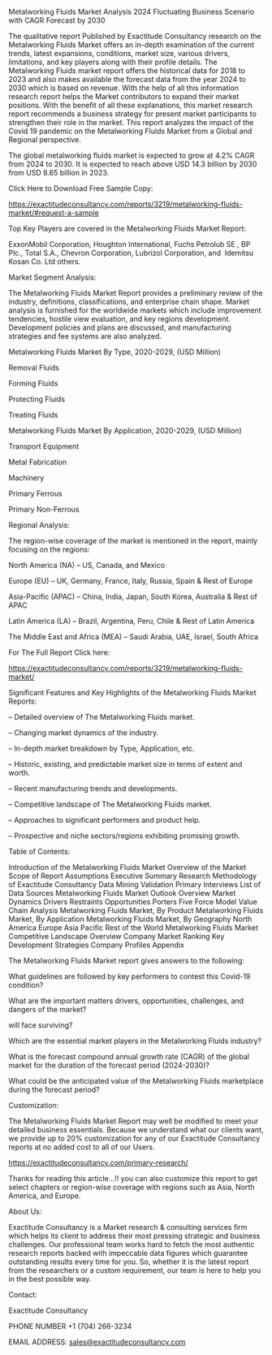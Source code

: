 Metalworking Fluids Market Analysis 2024 Fluctuating Business Scenario with CAGR Forecast by 2030

The qualitative report Published by Exactitude Consultancy research on the Metalworking Fluids Market offers an in-depth examination of the current trends, latest expansions, conditions, market size, various drivers, limitations, and key players along with their profile details. The Metalworking Fluids market report offers the historical data for 2018 to 2023 and also makes available the forecast data from the year 2024 to 2030 which is based on revenue. With the help of all this information research report helps the Market contributors to expand their market positions. With the benefit of all these explanations, this market research report recommends a business strategy for present market participants to strengthen their role in the market. This report analyzes the impact of the Covid 19 pandemic on the Metalworking Fluids Market from a Global and Regional perspective.

The global metalworking fluids market is expected to grow at 4.2% CAGR from 2024 to 2030. It is expected to reach above USD 14.3 billion by 2030 from USD 8.65 billion in 2023.

Click Here to Download Free Sample Copy:

https://exactitudeconsultancy.com/reports/3219/metalworking-fluids-market/#request-a-sample

Top Key Players are covered in the Metalworking Fluids Market Report:

ExxonMobil Corporation, Houghton International, Fuchs Petrolub SE , BP Plc., Total S.A., Chevron Corporation, Lubrizol Corporation, and  Idemitsu Kosan Co. Ltd others.

Market Segment Analysis:

The Metalworking Fluids Market Report provides a preliminary review of the industry, definitions, classifications, and enterprise chain shape. Market analysis is furnished for the worldwide markets which include improvement tendencies, hostile view evaluation, and key regions development. Development policies and plans are discussed, and manufacturing strategies and fee systems are also analyzed.

Metalworking Fluids Market By Type, 2020-2029, (USD Million)

Removal Fluids

Forming Fluids

Protecting Fluids

Treating Fluids

Metalworking Fluids Market By Application, 2020-2029, (USD Million)

Transport Equipment

Metal Fabrication

Machinery

Primary Ferrous

Primary Non-Ferrous

Regional Analysis:

The region-wise coverage of the market is mentioned in the report, mainly focusing on the regions:

North America (NA) – US, Canada, and Mexico

Europe (EU) – UK, Germany, France, Italy, Russia, Spain & Rest of Europe

Asia-Pacific (APAC) – China, India, Japan, South Korea, Australia & Rest of APAC

Latin America (LA) – Brazil, Argentina, Peru, Chile & Rest of Latin America

The Middle East and Africa (MEA) – Saudi Arabia, UAE, Israel, South Africa

For The Full Report Click here:

https://exactitudeconsultancy.com/reports/3219/metalworking-fluids-market/

Significant Features and Key Highlights of the Metalworking Fluids Market Reports:

– Detailed overview of The Metalworking Fluids market.

– Changing market dynamics of the industry.

– In-depth market breakdown by Type, Application, etc.

– Historic, existing, and predictable market size in terms of extent and worth.

– Recent manufacturing trends and developments.

– Competitive landscape of The Metalworking Fluids market.

– Approaches to significant performers and product help.

– Prospective and niche sectors/regions exhibiting promising growth.

Table of Contents:

Introduction of the Metalworking Fluids Market
Overview of the Market
Scope of Report
Assumptions
Executive Summary
Research Methodology of Exactitude Consultancy
Data Mining
Validation
Primary Interviews
List of Data Sources
Metalworking Fluids Market Outlook
Overview
Market Dynamics
Drivers
Restraints
Opportunities
Porters Five Force Model
Value Chain Analysis
Metalworking Fluids Market, By Product
Metalworking Fluids Market, By Application
Metalworking Fluids Market, By Geography
North America
Europe
Asia Pacific
Rest of the World
Metalworking Fluids Market Competitive Landscape
Overview
Company Market Ranking
Key Development Strategies
Company Profiles
Appendix

The Metalworking Fluids Market report gives answers to the following:

What guidelines are followed by key performers to contest this Covid-19 condition?

What are the important matters drivers, opportunities, challenges, and dangers of the market?

will face surviving?

Which are the essential market players in the Metalworking Fluids industry?

What is the forecast compound annual growth rate (CAGR) of the global market for the duration of the forecast period (2024-2030)?

What could be the anticipated value of the Metalworking Fluids marketplace during the forecast period?

Customization:

The Metalworking Fluids Market Report may well be modified to meet your detailed business essentials. Because we understand what our clients want, we provide up to 20% customization for any of our Exactitude Consultancy reports at no added cost to all of our Users.

https://exactitudeconsultancy.com/primary-research/

Thanks for reading this article...!! you can also customize this report to get select chapters or region-wise coverage with regions such as Asia, North America, and Europe.

About Us:

Exactitude Consultancy is a Market research & consulting services firm which helps its client to address their most pressing strategic and business challenges. Our professional team works hard to fetch the most authentic research reports backed with impeccable data figures which guarantee outstanding results every time for you. So, whether it is the latest report from the researchers or a custom requirement, our team is here to help you in the best possible way.

Contact:

Exactitude Consultancy

PHONE NUMBER +1 (704) 266-3234

EMAIL ADDRESS: sales@exactitudeconsultancy.com  
